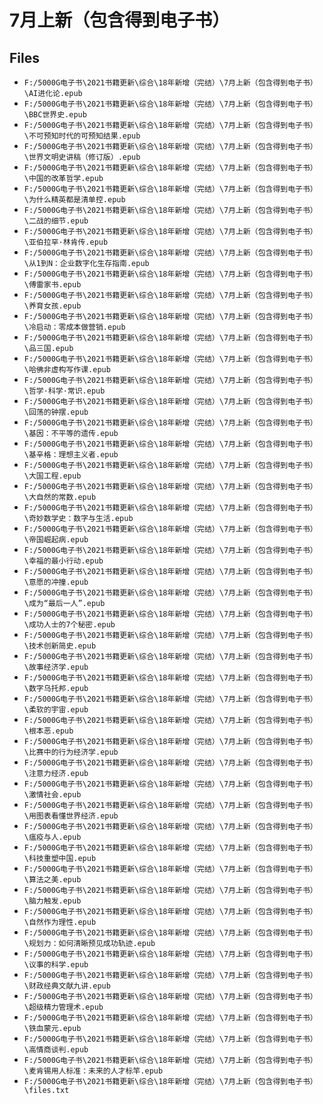 # 7月上新（包含得到电子书）

## Files

- `F:/5000G电子书\2021书籍更新\综合\18年新增（完结）\7月上新（包含得到电子书）\AI进化论.epub`
- `F:/5000G电子书\2021书籍更新\综合\18年新增（完结）\7月上新（包含得到电子书）\BBC世界史.epub`
- `F:/5000G电子书\2021书籍更新\综合\18年新增（完结）\7月上新（包含得到电子书）\不可预知时代的可预知结果.epub`
- `F:/5000G电子书\2021书籍更新\综合\18年新增（完结）\7月上新（包含得到电子书）\世界文明史讲稿（修订版）.epub`
- `F:/5000G电子书\2021书籍更新\综合\18年新增（完结）\7月上新（包含得到电子书）\中国的改革哲学.epub`
- `F:/5000G电子书\2021书籍更新\综合\18年新增（完结）\7月上新（包含得到电子书）\为什么精英都是清单控.epub`
- `F:/5000G电子书\2021书籍更新\综合\18年新增（完结）\7月上新（包含得到电子书）\二战的细节.epub`
- `F:/5000G电子书\2021书籍更新\综合\18年新增（完结）\7月上新（包含得到电子书）\亚伯拉罕·林肯传.epub`
- `F:/5000G电子书\2021书籍更新\综合\18年新增（完结）\7月上新（包含得到电子书）\从1到N：企业数字化生存指南.epub`
- `F:/5000G电子书\2021书籍更新\综合\18年新增（完结）\7月上新（包含得到电子书）\傅雷家书.epub`
- `F:/5000G电子书\2021书籍更新\综合\18年新增（完结）\7月上新（包含得到电子书）\养育女孩.epub`
- `F:/5000G电子书\2021书籍更新\综合\18年新增（完结）\7月上新（包含得到电子书）\冷启动：零成本做营销.epub`
- `F:/5000G电子书\2021书籍更新\综合\18年新增（完结）\7月上新（包含得到电子书）\品三国.epub`
- `F:/5000G电子书\2021书籍更新\综合\18年新增（完结）\7月上新（包含得到电子书）\哈佛非虚构写作课.epub`
- `F:/5000G电子书\2021书籍更新\综合\18年新增（完结）\7月上新（包含得到电子书）\哲学·科学·常识.epub`
- `F:/5000G电子书\2021书籍更新\综合\18年新增（完结）\7月上新（包含得到电子书）\回荡的钟摆.epub`
- `F:/5000G电子书\2021书籍更新\综合\18年新增（完结）\7月上新（包含得到电子书）\基因：不平等的遗传.epub`
- `F:/5000G电子书\2021书籍更新\综合\18年新增（完结）\7月上新（包含得到电子书）\基辛格：理想主义者.epub`
- `F:/5000G电子书\2021书籍更新\综合\18年新增（完结）\7月上新（包含得到电子书）\大国工程.epub`
- `F:/5000G电子书\2021书籍更新\综合\18年新增（完结）\7月上新（包含得到电子书）\大自然的常数.epub`
- `F:/5000G电子书\2021书籍更新\综合\18年新增（完结）\7月上新（包含得到电子书）\奇妙数学史：数字与生活.epub`
- `F:/5000G电子书\2021书籍更新\综合\18年新增（完结）\7月上新（包含得到电子书）\帝国崛起病.epub`
- `F:/5000G电子书\2021书籍更新\综合\18年新增（完结）\7月上新（包含得到电子书）\幸福的最小行动.epub`
- `F:/5000G电子书\2021书籍更新\综合\18年新增（完结）\7月上新（包含得到电子书）\意愿的冲撞.epub`
- `F:/5000G电子书\2021书籍更新\综合\18年新增（完结）\7月上新（包含得到电子书）\成为“最后一人”.epub`
- `F:/5000G电子书\2021书籍更新\综合\18年新增（完结）\7月上新（包含得到电子书）\成功人士的7个秘密.epub`
- `F:/5000G电子书\2021书籍更新\综合\18年新增（完结）\7月上新（包含得到电子书）\技术创新简史.epub`
- `F:/5000G电子书\2021书籍更新\综合\18年新增（完结）\7月上新（包含得到电子书）\故事经济学.epub`
- `F:/5000G电子书\2021书籍更新\综合\18年新增（完结）\7月上新（包含得到电子书）\数字乌托邦.epub`
- `F:/5000G电子书\2021书籍更新\综合\18年新增（完结）\7月上新（包含得到电子书）\柔软的宇宙.epub`
- `F:/5000G电子书\2021书籍更新\综合\18年新增（完结）\7月上新（包含得到电子书）\根本恶.epub`
- `F:/5000G电子书\2021书籍更新\综合\18年新增（完结）\7月上新（包含得到电子书）\比赛中的行为经济学.epub`
- `F:/5000G电子书\2021书籍更新\综合\18年新增（完结）\7月上新（包含得到电子书）\注意力经济.epub`
- `F:/5000G电子书\2021书籍更新\综合\18年新增（完结）\7月上新（包含得到电子书）\激情社会.epub`
- `F:/5000G电子书\2021书籍更新\综合\18年新增（完结）\7月上新（包含得到电子书）\用图表看懂世界经济.epub`
- `F:/5000G电子书\2021书籍更新\综合\18年新增（完结）\7月上新（包含得到电子书）\瘟疫与人.epub`
- `F:/5000G电子书\2021书籍更新\综合\18年新增（完结）\7月上新（包含得到电子书）\科技重塑中国.epub`
- `F:/5000G电子书\2021书籍更新\综合\18年新增（完结）\7月上新（包含得到电子书）\算法之美.epub`
- `F:/5000G电子书\2021书籍更新\综合\18年新增（完结）\7月上新（包含得到电子书）\脑力触发.epub`
- `F:/5000G电子书\2021书籍更新\综合\18年新增（完结）\7月上新（包含得到电子书）\自然作为理性.epub`
- `F:/5000G电子书\2021书籍更新\综合\18年新增（完结）\7月上新（包含得到电子书）\规划力：如何清晰预见成功轨迹.epub`
- `F:/5000G电子书\2021书籍更新\综合\18年新增（完结）\7月上新（包含得到电子书）\议事的科学.epub`
- `F:/5000G电子书\2021书籍更新\综合\18年新增（完结）\7月上新（包含得到电子书）\财政经典文献九讲.epub`
- `F:/5000G电子书\2021书籍更新\综合\18年新增（完结）\7月上新（包含得到电子书）\超级精力管理术.epub`
- `F:/5000G电子书\2021书籍更新\综合\18年新增（完结）\7月上新（包含得到电子书）\铁血蒙元.epub`
- `F:/5000G电子书\2021书籍更新\综合\18年新增（完结）\7月上新（包含得到电子书）\高情商谈判.epub`
- `F:/5000G电子书\2021书籍更新\综合\18年新增（完结）\7月上新（包含得到电子书）\麦肯锡用人标准：未来的人才标竿.epub`
- `F:/5000G电子书\2021书籍更新\综合\18年新增（完结）\7月上新（包含得到电子书）\files.txt`
